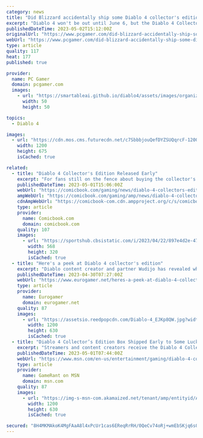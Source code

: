 ```yaml
---
category: news
title: "Did Blizzard accidentally ship some Diablo 4 collector's editions a month early? Uh, maybe"
excerpt: "Diablo 4 won't be out until June 6, but the Diablo 4 Collector's Edition seems to have slipped out early: More than a month ahead of its scheduled release, it's already in the hands of some ..."
publishedDateTime: 2023-05-02T15:12:00Z
originalUrl: "https://www.pcgamer.com/did-blizzard-accidentally-ship-some-diablo-4-collectors-editions-a-month-early-uh-maybe/"
webUrl: "https://www.pcgamer.com/did-blizzard-accidentally-ship-some-diablo-4-collectors-editions-a-month-early-uh-maybe/"
type: article
quality: 117
heat: 177
published: true

provider:
  name: PC Gamer
  domain: pcgamer.com
  images:
    - url: "https://smartableai.github.io/diablo4/assets/images/organizations/pcgamer.com-50x50.jpg"
      width: 50
      height: 50

topics:
  - Diablo 4

images:
  - url: "https://cdn.mos.cms.futurecdn.net/c7SbbbjouQefDYZSUQqrcF-1200-80.jpg"
    width: 1200
    height: 675
    isCached: true

related:
  - title: "Diablo 4 Collector's Edition Released Early"
    excerpt: "For fans still on the fence about buying the collector's edition, the video gives a much closer look at its contents. Notably, it does not contain the game itself, which is likely why Blizzard had no ..."
    publishedDateTime: 2023-05-01T15:06:00Z
    webUrl: "https://comicbook.com/gaming/news/diablo-4-collectors-edition-early-release-blizzard/"
    ampWebUrl: "https://comicbook.com/gaming/amp/news/diablo-4-collectors-edition-early-release-blizzard/"
    cdnAmpWebUrl: "https://comicbook-com.cdn.ampproject.org/c/s/comicbook.com/gaming/amp/news/diablo-4-collectors-edition-early-release-blizzard/"
    type: article
    provider:
      name: Comicbook.com
      domain: comicbook.com
    quality: 107
    images:
      - url: "https://sportshub.cbsistatic.com/i/2023/04/22/897e4d2e-4754-4b5c-9696-4021029c4d85/new-games-out-this-month.png?width=568&height=320"
        width: 568
        height: 320
        isCached: true
  - title: "Here's a peek at Diablo 4 collector's edition"
    excerpt: "Diablo content creator and partner Wudijo has revealed what's included in the Diablo 4 Collector's Edition. Wudijo ..."
    publishedDateTime: 2023-04-30T07:27:00Z
    webUrl: "https://www.eurogamer.net/heres-a-peek-at-diablo-4-collectors-edition"
    type: article
    provider:
      name: Eurogamer
      domain: eurogamer.net
    quality: 87
    images:
      - url: "https://assetsio.reedpopcdn.com/Diablo-4_EJKp8QW.jpg?width=1200&height=630&fit=crop&enable=upscale&auto=webp"
        width: 1200
        height: 630
        isCached: true
  - title: "Diablo 4 Collector’s Edition Box Shipped Early to Some Lucky Gamers"
    excerpt: "Streamers and content creators receive the Diablo 4 Collector's Box over a month before its release as Blizzard continues in its marketing push."
    publishedDateTime: 2023-05-01T07:44:00Z
    webUrl: "https://www.msn.com/en-us/entertainment/gaming/diablo-4-collector-s-edition-box-shipped-early-to-some-lucky-gamers/ar-AA1aAP2Z"
    type: article
    provider:
      name: GameRant on MSN
      domain: msn.com
    quality: 87
    images:
      - url: "https://img-s-msn-com.akamaized.net/tenant/amp/entityid/AA1aATNQ.img?h=630&w=1200&m=6&q=60&o=t&l=f&f=jpg&x=587&y=308"
        width: 1200
        height: 630
        isCached: true

secured: "8H4MKMAkoK4MgFAaA8l4xPcUr1cas6EReqRrRH/0QeCv74oRj+wmEbSKjq6sQCjzoDdVsD4Q8w1Xe5UNJS0p8/CsAxYyk8N3vAmOiu9Hxmg23gwbs/9k+YD/v0rhA26Mq35XmZqiclu1wqnQOe87yur/8rOXQPgHH5Idot6ZWdch3mk7J3pUi8LTgSNxz28FBIqeX+IfCVyeIm48E7ApkEkCcX6WUnoLyuel2z+C8YFwa4dJUC6v03p/7LLjXRRFfqsVdG0jPLGHwa0MlfaW97hYGTxhqLOErZ4yj7djr8pdw0OQsb198luEJ3G6eF5o8gVYwiFTZDbt6oen/Teo7lB54Y3DaRr+W7sn1kenFGY=;+3ZpHH/MUW26wESwurJWiw=="
---
```


